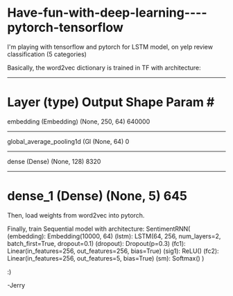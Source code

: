 # Have-fun-with-deep-learning----pytorch-tensorflow

I'm playing with tensorflow and pytorch for LSTM model, on yelp review classification (5 categories)





Basically, the word2vec dictionary is trained in TF with architecture:
  _________________________________________________________________
  Layer (type)                 Output Shape              Param #   
  =================================================================
  embedding (Embedding)        (None, 250, 64)           640000    
  _________________________________________________________________
  global_average_pooling1d (Gl (None, 64)                0         
  _________________________________________________________________
  dense (Dense)                (None, 128)               8320      
  _________________________________________________________________
  dense_1 (Dense)              (None, 5)                 645       
  =================================================================

Then, load weights from word2vec into pytorch.

Finally, train Sequential model with architecture:
  SentimentRNN(
    (embedding): Embedding(10000, 64)
    (lstm): LSTM(64, 256, num_layers=2, batch_first=True, dropout=0.1)
    (dropout): Dropout(p=0.3)
    (fc1): Linear(in_features=256, out_features=256, bias=True)
    (sig1): ReLU()
    (fc2): Linear(in_features=256, out_features=5, bias=True)
    (sm): Softmax()
  )
  
  :)
  
  -Jerry
 
